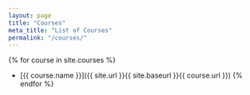 ```yaml
---
layout: page
title: "Courses"
meta_title: "List of Courses"
permalink: "/courses/"
---
```


{% for course in site.courses %}
* [{{ course.name }}]({{ site.url }}{{ site.baseurl }}{{ course.url }})
{% endfor %}